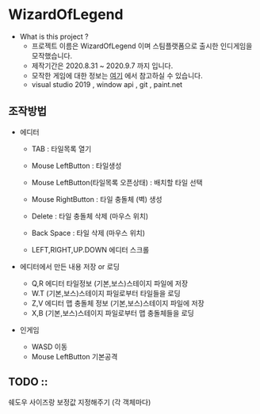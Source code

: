 

# WizardOfLegend
* What is this project ? 
	* 프로젝트 이름은 WizardOfLegend 이며 스팀플랫폼으로 출시한 인디게임을 모작했습니다.
	* 제작기간은 2020.8.31 ~ 2020.9.7 까지 입니다.
	* 모작한 게임에 대한 정보는 [여기](https://store.steampowered.com/app/445980/Wizard_of_Legend/) 에서 참고하실 수 있습니다.
	* visual studio 2019 , window api , git , paint.net  
	
## 조작방법
 * 에디터
   	* TAB : 타일목록 열기
 	* Mouse LeftButton : 타일생성
 	* Mouse LeftButton(타일목록 오픈상태) : 배치할 타일 선택

 	* Mouse RightButton : 타일 충돌체 (벽) 생성
 	* Delete  : 타일 충돌체 삭제 (마우스 위치)
 	* Back Space : 타일 삭제 (마우스 위치)
 	* LEFT,RIGHT,UP.DOWN 에디터 스크롤
 * 에디터에서 만든 내용 저장 or 로딩
 	* Q,R 에디터 타일정보  (기본,보스)스테이지 파일에 저장
 	* W.T (기본,보스)스테이지 파일로부터 타일들을  로딩
 	* Z,V 에디터 맵 충돌체 정보 (기본,보스)스테이지 파일에 저장
 	* X,B  (기본,보스)스테이지 파일로부터 맵 충돌체들을  로딩

* 인게임
	* WASD 이동
	* Mouse LeftButton 기본공격

## TODO ::
쉐도우 사이즈랑 보정값 지정해주기 (각 객체마다)










